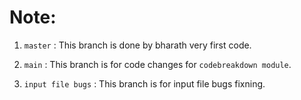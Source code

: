 # Note:

1. `master` : This branch is done by bharath very first code.

2. `main` : This branch is for code changes for `codebreakdown module`.

3. `input file bugs` : This branch is for input file bugs fixning.